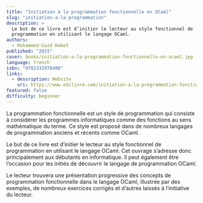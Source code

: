 ```yaml
---
title: "Initiation à la programmation fonctionnelle en OCaml"
slug: "initiation-a-la-programmation"
description: >
  Le but de ce livre est d’initier le lecteur au style fonctionnel de
  programmation en utilisant le langage OCaml.
authors:
  - Mohammed-Said Habet
published: "2015"
cover: books/initiation-a-la-programmation-fonctionnelle-en-ocaml.jpg
language: french
isbn: "9782332978400"
links:
  - description: Website
    uri: https://www.edilivre.com/initiation-a-la-programmation-fonctionnelle-en-ocaml-mohammed-said-habet.html
featured: false
difficulty: beginner
---
```


La programmation fonctionnelle est un style de programmation qui
consiste à considérer les programmes informatiques comme des fonctions
au sens mathématique du terme. Ce style est proposé dans de nombreux
langages de programmation anciens et récents comme OCaml.

Le but de ce livre est d’initier le lecteur au style fonctionnel de
programmation en utilisant le langage OCaml. Cet ouvrage s’adresse
donc principalement aux débutants en informatique. Il peut également
être l’occasion pour les initiés de découvrir le langage de
programmation OCaml.

Le lecteur trouvera une présentation progressive des concepts de
programmation fonctionnelle dans le langage OCaml, illustrée par des
exemples, de nombreux exercices corrigés et d’autres laissés à
l’initiative du lecteur.

